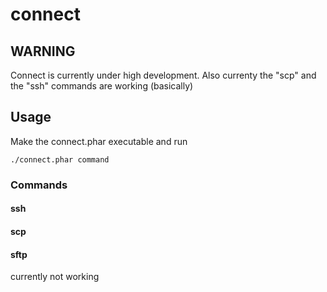 # connect

## WARNING

Connect is currently under high development.
Also currenty the "scp" and the "ssh" commands are working (basically)

## Usage

Make the connect.phar executable and run 

    ./connect.phar command

### Commands
 
#### ssh

#### scp

#### sftp

currently not working

